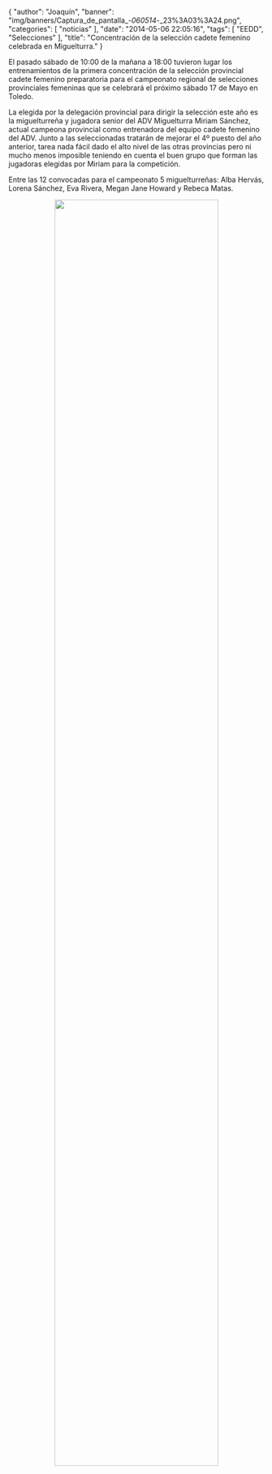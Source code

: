 {
  "author": "Joaquín", 
  "banner": "img/banners/Captura_de_pantalla_-_060514_-_23%3A03%3A24.png", 
  "categories": [
    "noticias"
  ], 
  "date": "2014-05-06 22:05:16", 
  "tags": [
    "EEDD", 
    "Selecciones"
  ], 
  "title": "Concentración de la selección cadete femenino celebrada en Miguelturra."
}

El pasado sábado de 10:00 de la mañana a 18:00 tuvieron lugar los entrenamientos de la primera concentración de la selección provincial cadete femenino preparatoria para el campeonato regional de selecciones provinciales femeninas que se celebrará el próximo sábado 17 de Mayo en Toledo.

La elegida por la delegación provincial para dirigir la selección este año es la miguelturreña y jugadora senior del ADV Miguelturra Miriam Sánchez, actual campeona provincial como entrenadora del equipo cadete femenino del ADV. Junto a las seleccionadas tratarán de mejorar el 4º puesto del año anterior, tarea nada fácil dado el alto nivel de las otras provincias pero ni mucho menos imposible teniendo en cuenta el buen grupo que forman las jugadoras elegidas por Miriam para la competición.

Entre las 12 convocadas para el campeonato 5 miguelturreñas: Alba Hervás, Lorena Sánchez, Eva Rivera, Megan Jane Howard y Rebeca Matas.

<center>
<a target="_new" href="http://www.advmiguelturra.org/img/banners/Captura%20de%20pantalla%20-%20060514%20-%2023%3A03%3A24.png"> 
<img width="80%" align="center" src="http://www.advmiguelturra.org/img/banners/Captura%20de%20pantalla%20-%20060514%20-%2023%3A03%3A24.png"/> </a>
</center>

